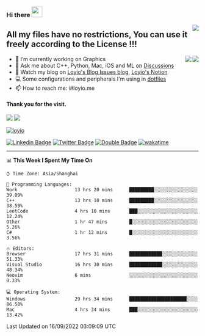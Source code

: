 <h3 align="left">Hi there <img src="https://media.giphy.com/media/hvRJCLFzcasrR4ia7z/giphy.gif" width="28"></h3>
<a align="right" href="https://github.com/loyio/loyio/blob/master/STAR/README.md"><img align="right" src="https://img.shields.io/badge/LOYIO-STAR-green" /></a>

## All my files have no restrictions, You can use it freely according to the License !!!

<a href="https://github.com/loyio#gh-light-mode-only">
     <img align="right"  src="https://loy-readme.vercel.app/api/top-langs/?username=loyio&langs_count=6&hide=css,html,jupyter%20notebook" />
</a>

<a href="https://github.com/loyio#gh-dark-mode-only">
  <img align="right"  src="https://loy-readme.vercel.app/api/top-langs/?username=loyio&langs_count=6&theme=slateorange&hide=css,html,jupyter%20notebook" />
</a>



- 🔭 I’m currently working on Graphics
- 💬 Ask me about C++, Python, Mac, iOS and ML on [Discussions](https://github.com/loyio/blog/discussions)
- 📔 Watch my blog on [Loyio's Blog](https://loyio.me),[Issues blog](https://github.com/loyio/blog/issues), [Loyio's Notion](https://loyio.notion.site/loyio/Loyio-s-Dashboard-2f56bd29222a445ea9d9e8802a1ac83b)
- 💻 Some configurations and peripherals I'm using in [dotfiles](https://github.com/loyio/dotfiles)
- 📫 How to reach me: i#loyio.me


#### Thank you for the visit.
<img src="http://profile-counter.glitch.me/loyio/count.svg" />

<img src="https://loy-readme.vercel.app/api?username=loyio&show_icons=true&hide=stars&include_all_commits=true&hide_title=true&theme=slateorange" />

     

[![loyio](https://github-profile-trophy.vercel.app/?username=loyio&theme=onedark&column=4)](https://github.com/loyio)

[![Linkedin Badge](https://img.shields.io/badge/-@loyio-0077b5?style=flat-square&logo=Linkedin&logoColor=white&labelColor=0077b5&link=https://www.linkedin.com/in/loyio-hex-363172158/)](https://www.linkedin.com/in/loyio-hex-363172158/)
[![Twitter Badge](https://img.shields.io/badge/-@loyiome-1ca0f1?style=flat-square&labelColor=1ca0f1&logo=twitter&logoColor=white&link=https://twitter.com/loyiome)](https://twitter.com/loyiome)
[![Double Badge](https://img.shields.io/badge/@loyio-007722?style=flat&logo=Douban&logoColor=white)](https://www.douban.com/people/susmote)
[![wakatime](https://wakatime.com/badge/user/c0ddc104-5a20-41d1-ab9a-c4d9ea20a4d9.svg)](https://wakatime.com/@c0ddc104-5a20-41d1-ab9a-c4d9ea20a4d9)

-------
<!--START_SECTION:waka-->
📊 **This Week I Spent My Time On** 

```text
⌚︎ Time Zone: Asia/Shanghai

💬 Programming Languages: 
Work                     13 hrs 20 mins      █████████░░░░░░░░░░░░░░░░   39.09% 
C++                      13 hrs 10 mins      █████████░░░░░░░░░░░░░░░░   38.59% 
LeetCode                 4 hrs 10 mins       ███░░░░░░░░░░░░░░░░░░░░░░   12.24% 
Other                    1 hr 47 mins        █░░░░░░░░░░░░░░░░░░░░░░░░   5.26% 
C#                       1 hr 12 mins        █░░░░░░░░░░░░░░░░░░░░░░░░   3.56%

🔥 Editors: 
Browser                  17 hrs 31 mins      ████████████░░░░░░░░░░░░░   51.33% 
Visual Studio            16 hrs 30 mins      ████████████░░░░░░░░░░░░░   48.34% 
Neovim                   6 mins              ░░░░░░░░░░░░░░░░░░░░░░░░░   0.33%

💻 Operating System: 
Windows                  29 hrs 34 mins      █████████████████████░░░░   86.58% 
Mac                      4 hrs 34 mins       ███░░░░░░░░░░░░░░░░░░░░░░   13.42%

```


 Last Updated on 16/09/2022 03:09:09 UTC
<!--END_SECTION:waka-->
